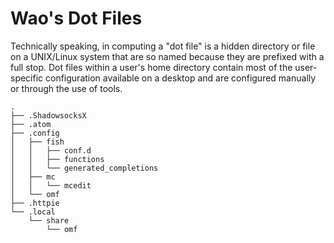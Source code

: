 # Wao's Dot Files
Technically speaking, in computing a "dot file" is a hidden directory or file on a UNIX/Linux system that are so named because they are prefixed with a full stop. Dot files within a user's home directory contain most of the user-specific configuration available on a desktop and are configured manually or through the use of tools.
```
.
├── .ShadowsocksX
├── .atom
├── .config
│   ├── fish
│   │   ├── conf.d
│   │   ├── functions
│   │   └── generated_completions
│   ├── mc
│   │   └── mcedit
│   └── omf
├── .httpie
└── .local
    └── share
        └── omf
```
